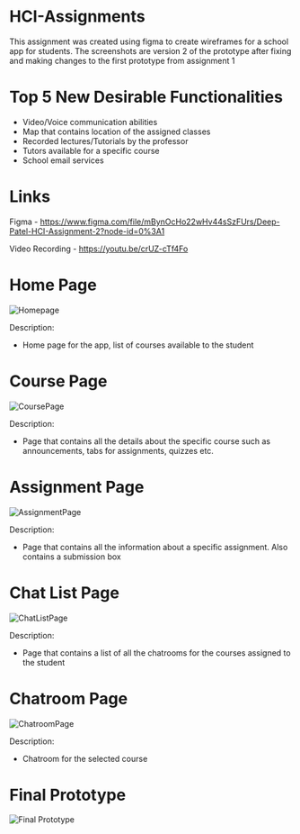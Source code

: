 # HCI-Assignments
This assignment was created using figma to create wireframes for a school app for students. The screenshots are version 2 of the prototype after fixing and making changes to the first prototype from assignment 1

# Top 5 New Desirable Functionalities
- Video/Voice communication abilities
- Map that contains location of the assigned classes
- Recorded lectures/Tutorials by the professor
- Tutors available for a specific course
- School email services

# Links
Figma - https://www.figma.com/file/mBynOcHo22wHv44sSzFUrs/Deep-Patel-HCI-Assignment-2?node-id=0%3A1

Video Recording - https://youtu.be/crUZ-cTf4Fo

# Home Page
![Homepage](https://user-images.githubusercontent.com/55398707/155912086-5bb0313e-878b-4900-9fa1-b18c469d13e8.png)

Description:
 - Home page for the app, list of courses available to the student

# Course Page
![CoursePage](https://user-images.githubusercontent.com/55398707/155912132-078ad633-0d2b-4e5d-890a-145aed88db5a.png)

Description:
 - Page that contains all the details about the specific course such as announcements, tabs for assignments, quizzes etc.

# Assignment Page
![AssignmentPage](https://user-images.githubusercontent.com/55398707/155912155-1c338cdc-5035-44e2-9d6f-b623f8509a80.png)

Description:
 - Page that contains all the information about a specific assignment. Also contains a submission box


# Chat List Page
![ChatListPage](https://user-images.githubusercontent.com/55398707/155912203-ed34b681-bbb2-4956-9d9d-bd65263e1bc1.png)

Description:
 - Page that contains a list of all the chatrooms for the courses assigned to the student


# Chatroom Page
![ChatroomPage](https://user-images.githubusercontent.com/55398707/155912220-724b3da8-9ac2-4012-b152-48d50ef29156.png)

Description:
 - Chatroom for the selected course

# Final Prototype
![Final Prototype](https://user-images.githubusercontent.com/55398707/162554193-f3f2cb26-8088-4368-9e9a-cef506efff6b.png)


